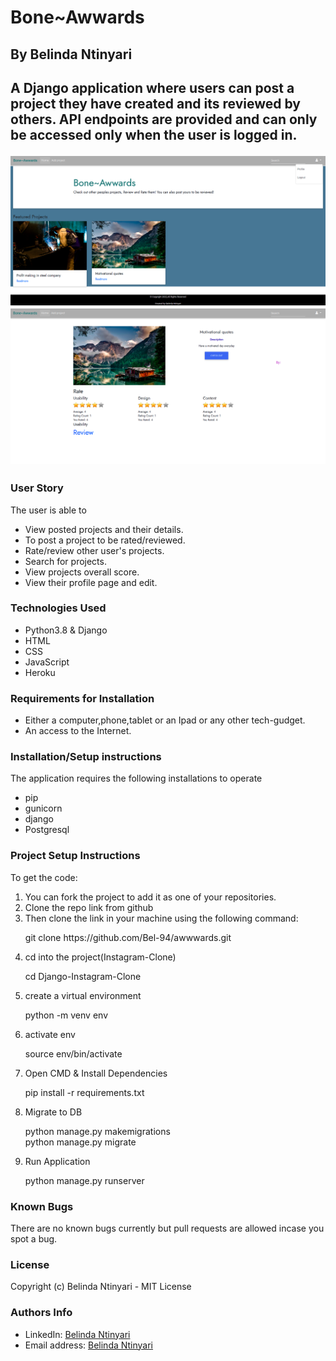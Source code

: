 <h1>Bone~Awwards</h1>

<h2>By Belinda Ntinyari<h2>

<p>A Django application where users can post a project they have created and its reviewed by others. API endpoints are provided and can only be accessed only when the user is logged in.</p>
<img src="static/img/Screenshot from 2022-06-15 11-24-24.png">
<img src="static/img/Screenshot from 2022-06-15 11-19-12.png">


<h3>User Story</h3>
<p>The user is able to</p>

<ul>
    <li>View posted projects and their details.</li>
    <li>To post a project to be rated/reviewed.</li>
    <li>Rate/review other user's projects. </li>
    <li>Search for projects. </li>
    <li>View projects overall score.</li>
    <li>View their profile page and edit.</li>
</ul>

<h3>Technologies Used</h3>
<ul>
    <li>Python3.8 & Django</li>
    <li>HTML</li>
    <li>CSS</li>
    <li>JavaScript</li>
    <li>Heroku</li>
</ul>

<h3>Requirements for Installation</h3>
<ul>
    <li>
    Either a computer,phone,tablet or an Ipad or any other tech-gudget. </li>
    <li>An access to the Internet.</li>
</ul>

<h3>Installation/Setup instructions</h3>
<p>The application requires the following installations to operate</p>
<ul>
    <li>pip</li>
    <li>gunicorn</li>
    <li>django</li>
    <li>Postgresql</li>

</ul>

<h3>Project Setup Instructions</h3>
To get the code:
<ol>
    <li>You can fork the project to add it as one of your repositories.
    <li>Clone the repo link from github</li>
    <li>Then clone the link in your machine using the following command: 
    <p>git clone https://github.com/Bel-94/awwwards.git</p>
    </li>
    <li>cd into the project(Instagram-Clone)<p>cd Django-Instagram-Clone</li>
    <li>create a virtual environment<p>python -m venv env</p></li>
    <li>activate env<p>source env/bin/activate</p></li>
    <li>Open CMD & Install Dependencies<p>pip install -r requirements.txt</p></li>
    <li>Migrate to DB<p>python manage.py makemigrations<br>python manage.py migrate</p></li>
    <li>Run Application<p>python manage.py runserver</p></li>
</ol>

<h3>Known Bugs</h3>
<p>There are no known bugs currently but pull requests are allowed incase you spot a bug.</p>

<h3>License</h3>
<p>Copyright (c) Belinda Ntinyari - MIT License</p>

<h3>Authors Info</h3>
<ul>
    <li>LinkedIn: <a href="https://www.linkedin.com/in/belinda-ntinyari-3843a81b5/">Belinda Ntinyari</a>
    <li>Email address: <a href="ntinyaribelinda@gmail.com">Belinda Ntinyari</a>
</ul>
